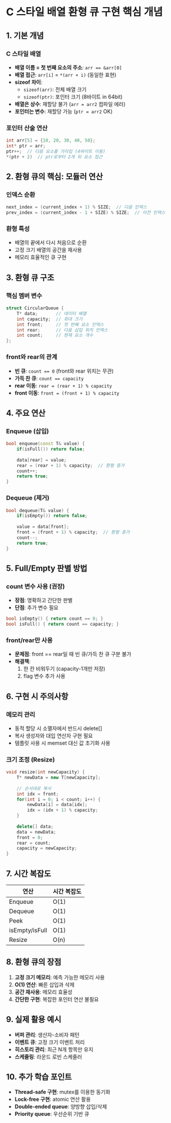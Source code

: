 # C 스타일 배열 환형 큐 구현 핵심 개념

## 1. 기본 개념

### C 스타일 배열
- **배열 이름 = 첫 번째 요소의 주소**: `arr == &arr[0]`
- **배열 접근**: `arr[i]` = `*(arr + i)` (동일한 표현)
- **sizeof 차이**: 
  - `sizeof(arr)`: 전체 배열 크기
  - `sizeof(ptr)`: 포인터 크기 (8바이트 in 64bit)
- **배열은 상수**: 재할당 불가 (`arr = arr2` 컴파일 에러)
- **포인터는 변수**: 재할당 가능 (`ptr = arr2` OK)

### 포인터 산술 연산
```cpp
int arr[5] = {10, 20, 30, 40, 50};
int* ptr = arr;
ptr++;  // 다음 요소를 가리킴 (4바이트 이동)
*(ptr + 2)  // ptr로부터 2개 뒤 요소 접근
```

## 2. 환형 큐의 핵심: 모듈러 연산

### 인덱스 순환
```cpp
next_index = (current_index + 1) % SIZE;  // 다음 인덱스
prev_index = (current_index - 1 + SIZE) % SIZE;  // 이전 인덱스
```

### 환형 특성
- 배열의 끝에서 다시 처음으로 순환
- 고정 크기 배열의 공간을 재사용
- 메모리 효율적인 큐 구현

## 3. 환형 큐 구조

### 핵심 멤버 변수
```cpp
struct CircularQueue {
    T* data;       // 데이터 배열
    int capacity;  // 최대 크기
    int front;     // 첫 번째 요소 인덱스
    int rear;      // 다음 삽입 위치 인덱스
    int count;     // 현재 요소 개수
};
```

### front와 rear의 관계
- **빈 큐**: `count == 0` (front와 rear 위치는 무관)
- **가득 찬 큐**: `count == capacity`
- **rear 이동**: `rear = (rear + 1) % capacity`
- **front 이동**: `front = (front + 1) % capacity`

## 4. 주요 연산

### Enqueue (삽입)
```cpp
bool enqueue(const T& value) {
    if(isFull()) return false;
    
    data[rear] = value;
    rear = (rear + 1) % capacity;  // 환형 증가
    count++;
    return true;
}
```

### Dequeue (제거)
```cpp
bool dequeue(T& value) {
    if(isEmpty()) return false;
    
    value = data[front];
    front = (front + 1) % capacity;  // 환형 증가
    count--;
    return true;
}
```

## 5. Full/Empty 판별 방법

### count 변수 사용 (권장)
- **장점**: 명확하고 간단한 판별
- **단점**: 추가 변수 필요
```cpp
bool isEmpty() { return count == 0; }
bool isFull() { return count == capacity; }
```

### front/rear만 사용
- **문제점**: front == rear일 때 빈 큐/가득 찬 큐 구분 불가
- **해결책**: 
  1. 한 칸 비워두기 (capacity-1개만 저장)
  2. flag 변수 추가 사용

## 6. 구현 시 주의사항

### 메모리 관리
- 동적 할당 시 소멸자에서 반드시 delete[]
- 복사 생성자와 대입 연산자 구현 필요
- 템플릿 사용 시 memset 대신 값 초기화 사용

### 크기 조정 (Resize)
```cpp
void resize(int newCapacity) {
    T* newData = new T[newCapacity];
    
    // 순서대로 복사
    int idx = front;
    for(int i = 0; i < count; i++) {
        newData[i] = data[idx];
        idx = (idx + 1) % capacity;
    }
    
    delete[] data;
    data = newData;
    front = 0;
    rear = count;
    capacity = newCapacity;
}
```

## 7. 시간 복잡도

| 연산 | 시간 복잡도 |
|------|------------|
| Enqueue | O(1) |
| Dequeue | O(1) |
| Peek | O(1) |
| isEmpty/isFull | O(1) |
| Resize | O(n) |

## 8. 환형 큐의 장점

1. **고정 크기 메모리**: 예측 가능한 메모리 사용
2. **O(1) 연산**: 빠른 삽입과 삭제
3. **공간 재사용**: 메모리 효율성
4. **간단한 구현**: 복잡한 포인터 연산 불필요

## 9. 실제 활용 예시

- **버퍼 관리**: 생산자-소비자 패턴
- **이벤트 큐**: 고정 크기 이벤트 처리
- **히스토리 관리**: 최근 N개 항목만 유지
- **스케줄링**: 라운드 로빈 스케줄러

## 10. 추가 학습 포인트

- **Thread-safe 구현**: mutex를 이용한 동기화
- **Lock-free 구현**: atomic 연산 활용
- **Double-ended queue**: 양방향 삽입/삭제
- **Priority queue**: 우선순위 기반 큐